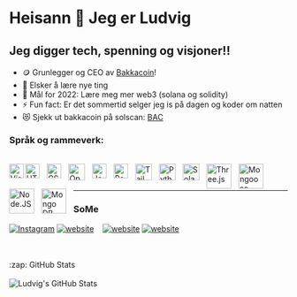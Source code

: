 # Heisann 👋  Jeg er Ludvig



## Jeg digger tech, spenning og visjoner!!

- 🪙 Grunlegger og CEO av [Bakkacoin](https://polished-limit-3838.on.fleek.co)!
- 🙋 Elsker å lære nye ting
- 🥅 Mål for 2022: Lære meg mer web3 (solana og solidity)
- ⚡ Fun fact: Er det sommertid selger jeg is på dagen og koder om natten
- 😻 Sjekk ut bakkacoin på solscan: [BAC](https://solscan.io/token/FFDyss8ZNKDoptctFbem76j5idS5yqWVc3kLsNhgFSpV)


### Språk og rammeverk:

<br />

<div>
  <img align="left" alt="Visual Studio Code" width="26px" src="https://cdn.jsdelivr.net/gh/devicons/devicon/icons/vscode/vscode-original.svg" style="padding-right:10px padding-top:10px;" />
  <img align="left" alt="HTML5" width="26px" src="https://cdn.jsdelivr.net/gh/devicons/devicon/icons/html5/html5-original.svg" style="padding-right:10px;" />
  <img align="left" alt="CSS3" width="26px" src="https://cdn.jsdelivr.net/gh/devicons/devicon/icons/css3/css3-original.svg" style="padding-right:10px;" />
  <img align="left" alt="Open CV2" width="30px" src="https://aralroca.com/images/blog-images/30.png" style="padding-right:10px;" />
  <img align="left" alt="JavaScript" width="26px" src="https://cdn.jsdelivr.net/gh/devicons/devicon/icons/javascript/javascript-original.svg" style="padding-right:10px;" />
  <img align="left" alt="React" width="26px" src="https://cdn.jsdelivr.net/gh/devicons/devicon/icons/react/react-original.svg" style="padding-right:10px;" />
  <img align="left" alt="Tailwind" width="30px" src="https://www.svgrepo.com/show/354431/tailwindcss-icon.svg" style="padding-right:10px;" />
  <img align="left" alt="Python" width="30px" src="https://www.svgrepo.com/show/19538/py.svg" style="padding-right:10px;" />
  <img align="left" alt="Solana" width="30px" src="https://uploads-ssl.webflow.com/61267ae151779a3b040013d9/616aeeb3e70601dc6adf7dcc_solana-sol-logo.png" style="padding-right:10px;" />
  <img align="left" alt="Three.js" width="45px" src="https://ucarecdn.com/22a0a69b-689f-46c9-866b-57650f31fde9/" style="padding-right:10px;" />
  <img align="left" alt="Mongoose" width="45px" src="https://miro.medium.com/max/1050/1*acfAKaDI7uv5GyFnJmiPhA.png" style="padding-right:10px;" />
  <img align="left" alt="Node.JS" width="45px" src="https://upload.wikimedia.org/wikipedia/commons/thumb/d/d9/Node.js_logo.svg/590px-Node.js_logo.svg.png" style="padding-right:10px;" />
  <img align="left" alt="Mongo DB" width="45px" src="https://www.pngall.com/wp-content/uploads/13/Mongodb-Transparent.png" style="padding-right:10px;" />
</div>

<br />
<br />

---



### SoMe

[![Instagram](./img/instagram-light.svg)](https://instagram.com/ludvigbergsaker#gh-light-mode-only)
[![website](./img/instagram-dark.svg)](https://instagram.com/ludvigbergsaker#gh-dark-mode-only)
&nbsp;&nbsp;
[![website](./img/youtube-light.svg)](https://www.youtube.com/channel/UCtdR585zsOm3OQa1eBTMpvQ#gh-light-mode-only)
[![website](./img/youtube-dark.svg)](https://www.youtube.com/channel/UCtdR585zsOm3OQa1eBTMpvQ#gh-dark-mode-only)

<br />
<br />


<summary>:zap: GitHub Stats</summary>

<br />

<img align="left" alt="Ludvig's GitHub Stats" src="https://github-readme-stats.vercel.app/api?username=ludvig03&show_icons=true&hide_border=false&title_color=ff652f&icon_color=FFE400&bg_color=09131B&text_color=ffffff&border_color=0c1a25" />





